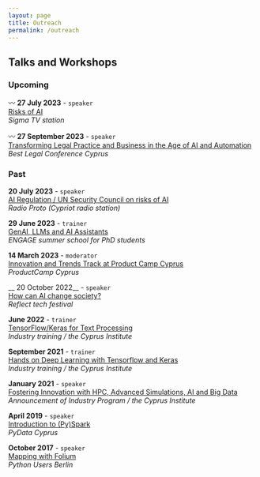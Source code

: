 ```yaml
---
layout: page
title: Outreach
permalink: /outreach
---
```



## Talks and Workshops

### Upcoming

:wavy_dash: __27 July 2023__ - `speaker`    
[Risks of AI]()   
_Sigma TV station_

:wavy_dash: __27 September 2023__ - `speaker`        
[Transforming Legal Practice and Business in the Age of AI and Automation](https://blcyprus.com/program)    
_Best Legal Conference Cyprus_   

### Past

__20 July 2023__ - `speaker`   
[AI Regulation / UN Security Council on risks of AI ](https://youtu.be/8kS8Hu12PYM?t=2647)   
_Radio Proto (Cypriot radio station)_   

__29 June 2023__ - `trainer`     
[GenAI, LLMs and AI Assistants]()   
_ENGAGE summer school for PhD students_

__14 March 2023__ - `moderator`    
[Innovation and Trends Track at Product Camp Cyprus](https://cyprus.productcamp.eu/)   
_ProductCamp Cyprus_   

__ 20 October 2022__ - `speaker`   
[How can AI change society?](https://speakerdeck.com/christosdoulou/how-can-ai-change-society)   
_Reflect tech festival_

__June 2022__ - `trainer`   
[TensorFlow/Keras for Text Processing](https://www.youtube.com/watch?v=OmIoiY1tJ2E)     
_Industry training / the Cyprus Institute_   

__September 2021__ - `trainer`    
[Hands on Deep Learning with Tensorflow and Keras](https://www.youtube.com/watch?v=cjZB3iaQt3I&t=3432s)    
_Industry training / the Cyprus Institute_     

__January 2021__ - `speaker`    
[Fostering Innovation with HPC, Advanced Simulations, AI and Big Data](https://www.youtube.com/watch?v=0pNaPO_riFk&t=731s)   
_Announcement of Industry Program / the Cyprus Institute_      

__April 2019__ -  `speaker`        
[Introduction to (Py)Spark](https://www.meetup.com/fr-FR/PyData-Cyprus/events/259617209/)   
_PyData Cyprus_   

__October 2017__ - `speaker`         
[Mapping with Folium](https://www.meetup.com/Python-Users-Berlin-PUB/events/xmdjfmywpbmb/)   
_Python Users Berlin_   


